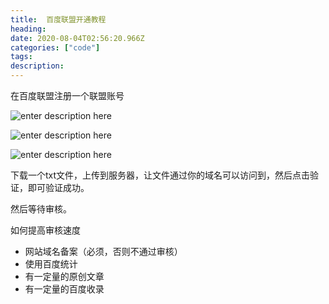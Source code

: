 ```yaml
---
title:  百度联盟开通教程
heading: 
date: 2020-08-04T02:56:20.966Z
categories: ["code"]
tags: 
description: 
---
```


在百度联盟注册一个联盟账号

![enter description here](https://gitee.com/smile365/blogimg/raw/master/sxy91/1596509950346.png)


![enter description here](https://gitee.com/smile365/blogimg/raw/master/sxy91/1596509973044.png)

![enter description here](https://gitee.com/smile365/blogimg/raw/master/sxy91/1596510188441.png)

下载一个txt文件，上传到服务器，让文件通过你的域名可以访问到，然后点击验证，即可验证成功。

然后等待审核。

如何提高审核速度
 - 网站域名备案（必须，否则不通过审核）
 - 使用百度统计
 - 有一定量的原创文章
 - 有一定量的百度收录


